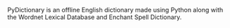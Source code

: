 PyDictionary is an offline English dictionary made using Python along with the Wordnet Lexical Database and Enchant Spell Dictionary.
